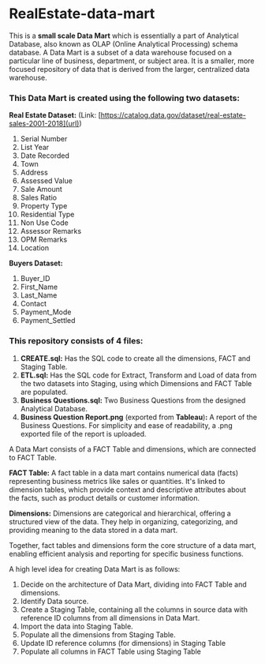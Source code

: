 # RealEstate-data-mart

This is a **small scale Data Mart** which is essentially a part of Analytical Database, also known as OLAP (Online Analytical Processing) schema database. A Data Mart is a subset of a data warehouse focused on a particular line of business, department, or subject area. It is a smaller, more focused repository of data that is derived from the larger, centralized data warehouse.

### This Data Mart is created using the following two datasets:

**Real Estate Dataset:** (Link: [https://catalog.data.gov/dataset/real-estate-sales-2001-2018](url))
1. Serial Number
2. List Year
3. Date Recorded
4. Town
5. Address
6. Assessed Value
7. Sale Amount
8. Sales Ratio
9. Property Type
10. Residential Type
11. Non Use Code
12. Assessor Remarks
13. OPM Remarks
14. Location

**Buyers Dataset:**
1. Buyer_ID
2. First_Name
3. Last_Name
4. Contact
5. Payment_Mode
6. Payment_Settled

### This repository consists of 4 files:
1. **CREATE.sql:** Has the SQL code to create all the dimensions, FACT and Staging Table.
2. **ETL.sql:** Has the SQL code for Extract, Transform and Load of data from the two datasets into Staging, using which Dimensions and FACT Table are populated.
3. **Business Questions.sql:** Two Business Questions from the designed Analytical Database.
4. **Business Question Report.png** (exported from **Tableau**)**:** A report of the Business Questions. For simplicity and ease of readability, a .png exported file of the report is uploaded.

A Data Mart consists of a FACT Table and dimensions, which are connected to FACT Table.

**FACT Table:**
A fact table in a data mart contains numerical data (facts) representing business metrics like sales or quantities. It's linked to dimension tables, which provide context and descriptive attributes about the facts, such as product details or customer information.

**Dimensions:**
Dimensions are categorical and hierarchical, offering a structured view of the data. They help in organizing, categorizing, and providing meaning to the data stored in a data mart.

Together, fact tables and dimensions form the core structure of a data mart, enabling efficient analysis and reporting for specific business functions.

A high level idea for creating Data Mart is as follows:
1. Decide on the architecture of Data Mart, dividing into FACT Table and dimensions.
2. Identify Data source.
3. Create a Staging Table, containing all the columns in source data with reference ID columns from all dimensions in Data Mart.
4. Import the data into Staging Table.
5. Populate all the dimensions from Staging Table.
6. Update ID reference columns (for dimensions) in Staging Table
7. Populate all columns in FACT Table using Staging Table
